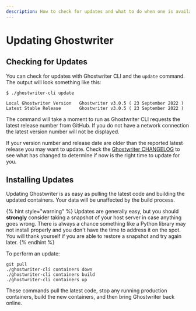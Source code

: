 ```yaml
---
description: How to check for updates and what to do when one is available
---
```


# Updating Ghostwriter

## Checking for Updates

You can check for updates with Ghostwriter CLI and the `update` command. The output will look something like this:

```
$ ./ghostwriter-cli update

Local Ghostwriter Version	Ghostwriter v3.0.5 ( 23 September 2022 )
Latest Stable Release		Ghostwriter v3.0.5 ( 23 September 2022 )
```

The command will take a moment to run as Ghostwriter CLI requests the latest release number from GitHub. If you do not have a network connection the latest version number will not be displayed.

If your version number and release date are older than the reported latest release you may want to update. Check the [Ghostwriter CHANGELOG](https://github.com/GhostManager/Ghostwriter/blob/master/CHANGELOG.md) to see what has changed to determine if now is the right time to update for you.

## Installing Updates

Updating Ghostwriter is as easy as pulling the latest code and building the updated containers. Your data will be unaffected by the build process.

{% hint style="warning" %}
Updates are generally easy, but you should **strongly** consider taking a snapshot of your host server in case anything goes wrong. There is always a chance something like a Python library may not install properly and you don't have the time to address it on the spot. You will thank yourself if you are able to restore a snapshot and try again later.
{% endhint %}

To perform an update:

```
git pull
./ghostwriter-cli containers down
./ghostwriter-cli containers build
./ghostwriter-cli containers up
```

These commands pull the latest code, stop any running production containers, build the new containers, and then bring Ghostwriter back online.
